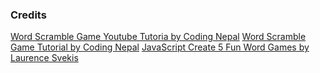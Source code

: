 ### Credits 

[Word Scramble Game Youtube Tutoria by Coding Nepal](https://www.youtube.com/watch?v=4-s3g_fU7Vg&t=992s)
[Word Scramble Game Tutorial by Coding Nepal](https://www.codingnepalweb.com/word-scramble-game-html-javascript/)
[JavaScript Create 5 Fun Word Games by Laurence Svekis](https://www.udemy.com/course/javascript-games/learn/lecture/22686281?start=120#content)
